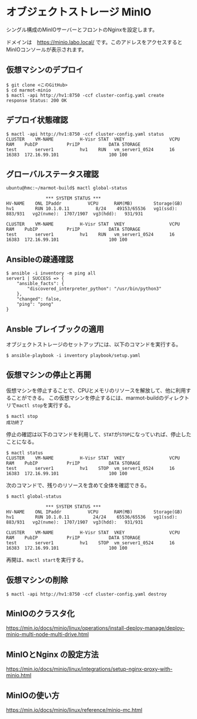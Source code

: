# オブジェクトストレージ MinIO 

シングル構成のMinIOサーバーとフロントのNginxを設定します。

ドメインは　https://minio.labo.local/ です。このアドレスをアクセスするとMinIOコンソールが表示されます。


## 仮想マシンのデプロイ

~~~
$ git clone <このGitHub>
$ cd marmot-minio
$ mactl -api http://hv1:8750 -ccf cluster-config.yaml create
response Status: 200 OK
~~~


## デプロイ状態確認

~~~
$ mactl -api http://hv1:8750 -ccf cluster-config.yaml status
CLUSTER    VM-NAME          H-Visr STAT  VKEY                 VCPU  RAM    PubIP           PriIP           DATA STORAGE        
test       server1          hv1    RUN   vm_server1_0524      16    16383  172.16.99.101                   100 100 
~~~


## グローバルステータス確認

~~~
ubuntu@hmc:~/marmot-build$ mactl global-status

               *** SYSTEM STATUS ***
HV-NAME    ONL IPaddr          VCPU      RAM(MB)        Storage(GB) 
hv1        RUN 10.1.0.11          8/24    49153/65536   vg1(ssd):   883/931   vg2(nvme):  1707/1907  vg3(hdd):   931/931   

CLUSTER    VM-NAME          H-Visr STAT  VKEY                 VCPU  RAM    PubIP           PriIP           DATA STORAGE        
test       server1          hv1    RUN   vm_server1_0524      16    16383  172.16.99.101                   100 100 
~~~


## Ansibleの疎通確認

~~~
$ ansible -i inventory -m ping all
server1 | SUCCESS => {
    "ansible_facts": {
        "discovered_interpreter_python": "/usr/bin/python3"
    },
    "changed": false,
    "ping": "pong"
}
~~~


## Ansble プレイブックの適用

オブジェクトストレージのセットアップには、以下のコマンドを実行する。

~~~
$ ansible-playbook -i inventory playbook/setup.yaml 
~~~


## 仮想マシンの停止と再開

仮想マシンを停止することで、CPUとメモリのリソースを解放して、他に利用することができる。
この仮想マシンを停止するには、marmot-buildのディレクトリで`mactl stop`を実行する。 

~~~
$ mactl stop
成功終了
~~~

停止の確認は以下のコマンドを利用して、`STAT`が`STOP`になっていれば、停止したことになる。

~~~
$ mactl status
CLUSTER    VM-NAME          H-Visr STAT  VKEY                 VCPU  RAM    PubIP           PriIP           DATA STORAGE        
test       server1          hv1    STOP  vm_server1_0524      16    16383  172.16.99.101                   100 100 
~~~

次のコマンドで、残りのリソースを含めて全体を確認できる。

~~~
$ mactl global-status

               *** SYSTEM STATUS ***
HV-NAME    ONL IPaddr          VCPU      RAM(MB)        Storage(GB) 
hv1        RUN 10.1.0.11         24/24    65536/65536   vg1(ssd):   883/931   vg2(nvme):  1707/1907  vg3(hdd):   931/931   

CLUSTER    VM-NAME          H-Visr STAT  VKEY                 VCPU  RAM    PubIP           PriIP           DATA STORAGE        
test       server1          hv1    STOP  vm_server1_0524      16    16383  172.16.99.101                   100 100 
~~~

再開は、`mactl start`を実行する。


## 仮想マシンの削除

~~~
$ mactl -api http://hv1:8750 -ccf cluster-config.yaml destroy
~~~



## MinIOのクラスタ化

https://min.io/docs/minio/linux/operations/install-deploy-manage/deploy-minio-multi-node-multi-drive.html


## MinIOとNginx の設定方法

https://min.io/docs/minio/linux/integrations/setup-nginx-proxy-with-minio.html



## MinIOの使い方

https://min.io/docs/minio/linux/reference/minio-mc.html